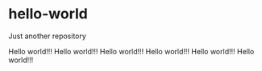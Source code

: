 # hello-world
Just another repository

Hello world!!!
Hello world!!!
Hello world!!!
Hello world!!!
Hello world!!!
Hello world!!!
